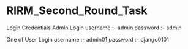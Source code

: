 # RIRM_Second_Round_Task
Login Credentials
Admin Login
username :- admin
password :- admin

One of User Login
username :- admin01
password :- django0101
